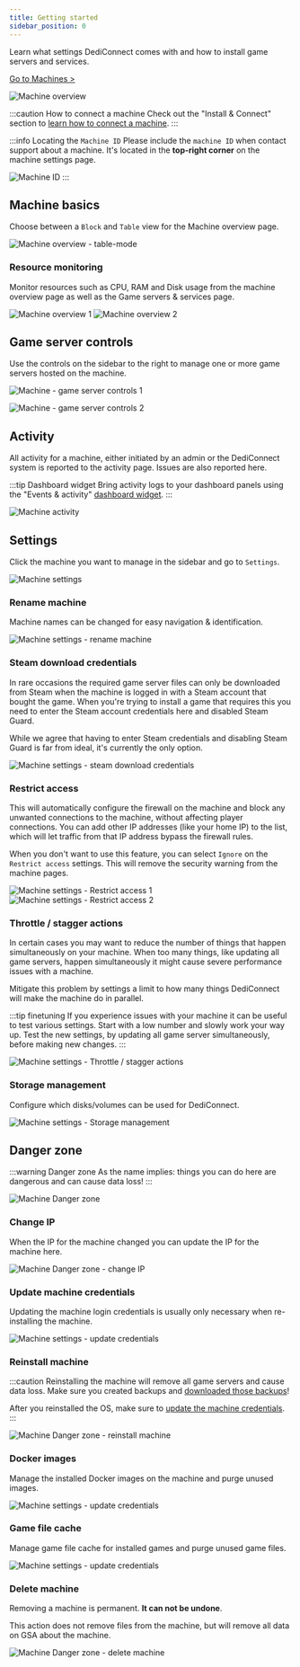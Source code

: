 ```yaml
---
title: Getting started
sidebar_position: 0
---
```


Learn what settings DediConnect comes with and how to install game servers and services.

[Go to Machines >](https://dash.gameserverapp.com/machine)

![Machine overview](/img/dashboard/machines/getting_started/machine_overview.jpg)

:::caution How to connect a machine
Check out the "Install & Connect" section to [learn how to connect a machine](/getting_started/dediconnect/getting_started).
:::

:::info Locating the `Machine ID`
Please include the `machine ID` when contact support about a machine. It's located in the __top-right corner__ on the machine settings page.

![Machine ID](/img/dashboard/machines/getting_started/machine_id.jpg)
:::

## Machine basics
Choose between a `Block` and `Table` view for the Machine overview page. 

![Machine overview - table-mode](/img/dashboard/machines/getting_started/machine_overview_table.jpg)

### Resource monitoring
Monitor resources such as CPU, RAM and Disk usage from the machine overview page as well as the Game servers & services page.

![Machine overview 1](/img/dashboard/machines/getting_started/machine_details_1.jpg)
![Machine overview 2](/img/dashboard/machines/getting_started/machine_details_2.jpg)



## Game server controls
Use the controls on the sidebar to the right to manage one or more game servers hosted on the machine.

![Machine - game server controls 1](/img/dashboard/machines/getting_started/gameserver_controls_1.jpg)

![Machine - game server controls 2](/img/dashboard/machines/getting_started/gameserver_controls_2.jpg)


## Activity
All activity for a machine, either initiated by an admin or the DediConnect system is reported to the activity page. Issues are also reported here.

:::tip Dashboard widget
Bring activity logs to your dashboard panels using the "Events & activity" [dashboard widget](/dashboard/dashboard_panel_widgets).
:::

![Machine activity](/img/dashboard/machines/getting_started/machine_activity.jpg)

## Settings
Click the machine you want to manage in the sidebar and go to `Settings`.

![Machine settings](/img/dashboard/machines/getting_started/machine_settings.jpg)

### Rename machine
Machine names can be changed for easy navigation & identification. 

![Machine settings - rename machine](/img/dashboard/machines/getting_started/rename_machine.jpg)

### Steam download credentials
In rare occasions the required game server files can only be downloaded from Steam when the machine is logged in with a Steam account that bought the game. When you're trying to install a game that requires this you need to enter the Steam account credentials here and disabled Steam Guard.

While we agree that having to enter Steam credentials and disabling Steam Guard is far from ideal, it's currently the only option.

![Machine settings - steam download credentials](/img/dashboard/machines/getting_started/machine_steam_download_credentials.jpg)

### Restrict access
This will automatically configure the firewall on the machine and block any unwanted connections to the machine, without affecting player connections.
You can add other IP addresses (like your home IP) to the list, which will let traffic from that IP address bypass the firewall rules.

When you don't want to use this feature, you can select `Ignore` on the `Restrict access` settings. This will remove the security warning from the machine pages.

![Machine settings - Restrict access 1](/img/dashboard/machines/getting_started/restrict_access_machine_actions_1.jpg)
![Machine settings - Restrict access 2](/img/dashboard/machines/getting_started/restrict_access_machine_actions_2.jpg)

### Throttle / stagger actions
In certain cases you may want to reduce the number of things that happen simultaneously on your machine. When too many things, like updating all game servers, happen simultaneously it might cause severe performance issues with a machine.

Mitigate this problem by settings a limit to how many things DediConnect will make the machine do in parallel.

:::tip finetuning
If you experience issues with your machine it can be useful to test various settings. Start with a low number and slowly work your way up. Test the new settings, by updating all game server simultaneously, before making new changes.
:::

![Machine settings - Throttle / stagger actions](/img/dashboard/machines/getting_started/throtte_stagger_machine_actions.jpg)

### Storage management
Configure which disks/volumes can be used for DediConnect.

![Machine settings - Storage management](/img/dashboard/machines/getting_started/machine_storage_management.jpg)

## Danger zone

:::warning Danger zone
As the name implies: things you can do here are dangerous and can cause data loss!
:::

![Machine Danger zone](/img/dashboard/machines/getting_started/machine_danger_zone.jpg)

### Change IP
When the IP for the machine changed you can update the IP for the machine here.

![Machine Danger zone - change IP](/img/dashboard/machines/getting_started/change_machine_ip.jpg)


### Update machine credentials
Updating the machine login credentials is usually only necessary when re-installing the machine.

![Machine settings - update credentials](/img/dashboard/machines/getting_started/update_machine_credentials.jpg)

### Reinstall machine

:::caution
Reinstalling the machine will remove all game servers and cause data loss. Make sure you created backups and [downloaded those backups](/dashboard/machines/practical_info#directories--folders)!

After you reinstalled the OS, make sure to [update the machine credentials](/dashboard/machines/getting_started#update-machine-credentials).
:::

![Machine Danger zone - reinstall machine](/img/dashboard/machines/getting_started/reinstall_machine.jpg)

### Docker images
Manage the installed Docker images on the machine and purge unused images.

![Machine settings - update credentials](/img/dashboard/machines/getting_started/machine_docker_images.jpg)

### Game file cache
Manage game file cache for installed games and purge unused game files.

![Machine settings - update credentials](/img/dashboard/machines/getting_started/machine_game_file_cache.jpg)

### Delete machine
Removing a machine is permanent. __It can not be undone__.

This action does not remove files from the machine, but will remove all data on GSA about the machine.

![Machine Danger zone - delete machine](/img/dashboard/machines/getting_started/delete_machine.jpg)